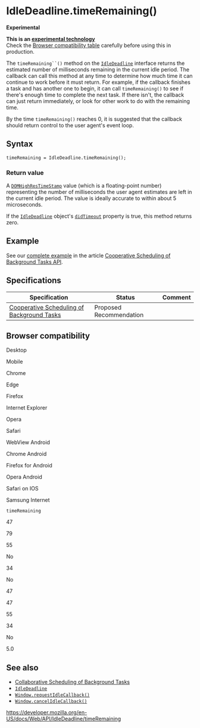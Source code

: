 IdleDeadline.timeRemaining()
============================

**Experimental**

**This is an [experimental technology](https://developer.mozilla.org/en-US/docs/MDN/Guidelines/Conventions_definitions#experimental)**  
Check the [Browser compatibility table](#browser_compatibility) carefully before using this in production.

The `timeRemaining``()` method on the [`IdleDeadline`](../idledeadline) interface returns the estimated number of milliseconds remaining in the current idle period. The callback can call this method at any time to determine how much time it can continue to work before it must return. For example, if the callback finishes a task and has another one to begin, it can call `timeRemaining()` to see if there's enough time to complete the next task. If there isn't, the callback can just return immediately, or look for other work to do with the remaining time.

By the time `timeRemaining()` reaches 0, it is suggested that the callback should return control to the user agent's event loop.

Syntax
------

    timeRemaining = IdleDeadline.timeRemaining();

### Return value

A [`DOMHighResTimeStamp`](../domhighrestimestamp) value (which is a floating-point number) representing the number of milliseconds the user agent estimates are left in the current idle period. The value is ideally accurate to within about 5 microseconds.

If the [`IdleDeadline`](../idledeadline) object's [`didTimeout`](didtimeout) property is true, this method returns zero.

Example
-------

See our [complete example](../background_tasks_api#example) in the article [Cooperative Scheduling of Background Tasks API](../background_tasks_api).

Specifications
--------------

<table><thead><tr class="header"><th>Specification</th><th>Status</th><th>Comment</th></tr></thead><tbody><tr class="odd"><td><a href="https://www.w3.org/TR/requestidlecallback/">Cooperative Scheduling of Background Tasks</a></td><td><span class="spec-pr">Proposed Recommendation</span></td><td></td></tr></tbody></table>

Browser compatibility
---------------------

Desktop

Mobile

Chrome

Edge

Firefox

Internet Explorer

Opera

Safari

WebView Android

Chrome Android

Firefox for Android

Opera Android

Safari on IOS

Samsung Internet

`timeRemaining`

47

79

55

No

34

No

47

47

55

34

No

5.0

See also
--------

-   [Collaborative Scheduling of Background Tasks](../background_tasks_api)
-   [`IdleDeadline`](../idledeadline)
-   [`Window.requestIdleCallback()`](../window/requestidlecallback)
-   [`Window.cancelIdleCallback()`](../window/cancelidlecallback)

<a href="https://developer.mozilla.org/en-US/docs/Web/API/IdleDeadline/timeRemaining" class="_attribution-link">https://developer.mozilla.org/en-US/docs/Web/API/IdleDeadline/timeRemaining</a>
